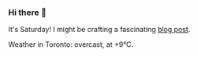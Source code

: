 ### Hi there :wave:

It's Saturday! I might be crafting a fascinating [blog post](https://benjaminwuethrich.dev).

Weather in Toronto: overcast, at +9°C.
